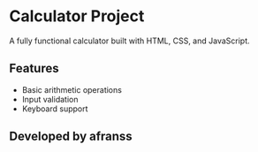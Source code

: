 # Calculator Project

A fully functional calculator built with HTML, CSS, and JavaScript.

## Features
- Basic arithmetic operations
- Input validation
- Keyboard support

## Developed by afranss
